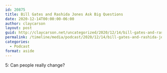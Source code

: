 ```yaml
---
id: 20875
title: Bill Gates and Rashida Jones Ask Big Questions
date: 2020-12-14T00:00:00-06:00
author: claycarson
layout: post
guid: http://claycarson.net/uncategorized/2020/12/14/bill-gates-and-rashida-jones-ask-big-questions/
permalink: /timeline/media/podcast/2020/12/14/bill-gates-and-rashida-jones-ask-big-questions/
categories:
  - Podcast
format: aside
---
```

<div class="media-details">5: Can people really change?</div>

<div class="media-creator"></div>

<div class="media-rating"></div>